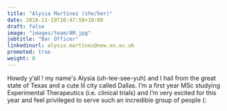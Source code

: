 ```yaml
---
title: "Alysia Martinez (she/her)"
date: 2018-11-19T10:47:58+10:00
draft: false
image: "images/team/AM.jpg"
jobtitle: "Bar Officer"
linkedinurl: alysia.martinez@new.ox.ac.uk
promoted: true
weight: 8
---
```


Howdy y’all ! my name's Alysia (uh-lee-see-yuh) and I hail from the great state of Texas and a cute lil city called Dallas. I’m a first year MSc studying Experimental Therapeutics (i.e. clinical trials) and I’m very excited for this year and feel privileged to serve such an incredible group of people (: